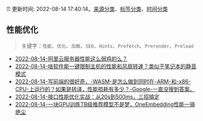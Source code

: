 :alarm_clock: 更新时间: 2022-08-14 17:40:14。[来源分类](../README.md)、[标签分类](../TAGS.md)、[时间分类](../TIMELINE.md)

## 性能优化


> 关键字：`性能`、`优化`、`加载`、`SEO`、`Hints`、`Prefetch`、`Prerender`、`Preload`



- [2022-08-14-阿里云服务器性能这么弱鸡的么？](https://www.v2ex.com/t/872840) 
- [2022-08-14-啥软件能一键限制主机的性能和风扇转速？类似于笔记本的静音模式](https://www.v2ex.com/t/872827) 
- [2022-08-14-写前端的很好奇，-WASM-是怎么做到同时在-ARM-和-x86-CPU-上运行的？如果是转译，性能损耗有多少？-Google-一直没搜到答案。](https://www.v2ex.com/t/872823) 
- [2022-08-14-接口性能优化实战：从20s到500ms，三招搞定](https://toutiao.io/k/atde79x) 
- [2022-08-14-一块GPU训练TB级推荐模型不是梦，OneEmbedding性能一骑绝尘](https://toutiao.io/k/7okrabr) 